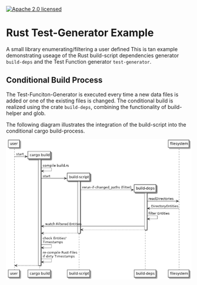 [![Apache 2.0 licensed][licence-badge]][licence-url]
# Rust Test-Generator Example

A small library enumerating/filtering a user defined 
This is tan example demonstrating useage of the Rust build-script dependencies generator  `build-deps` and 
the Test Function generator `test-generator`.

## Conditional Build Process

The Test-Funciton-Generator is executed every time a new data files is added or one of the existing files is changed.
The conditional build is realized using the crate `build-deps`, combining the functionality of build-helper and glob.

The following diagram illustrates the integration of the build-script into the conditional cargo build-process.

![Build Script Intregration](docs/build-script-sequence.png)

[licence-badge]: https://img.shields.io/badge/License-Apache%202.0-blue.svg
[licence-url]: LICENSE.md
